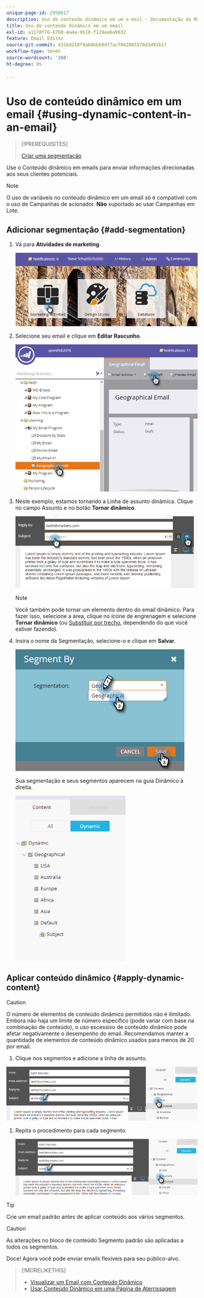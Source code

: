 ```yaml
---
unique-page-id: 2950617
description: Uso do conteúdo dinâmico em um e-mail - Documentação do Marketo - Documentação do produto
title: Uso de conteúdo dinâmico em um email
exl-id: a1178f76-6760-4a4a-9510-f129ee6a9032
feature: Email Editor
source-git-commit: 431bd258f9a68bbb9df7acf043085578d3d91b1f
workflow-type: tm+mt
source-wordcount: '260'
ht-degree: 0%

---
```


# Uso de conteúdo dinâmico em um email {#using-dynamic-content-in-an-email}

>[!PREREQUISITES]
>
>[Criar uma segmentação](/help/marketo/product-docs/personalization/segmentation-and-snippets/segmentation/create-a-segmentation.md)

Use o Conteúdo dinâmico em emails para enviar informações direcionadas aos seus clientes potenciais.

>[!NOTE]
>
>O uso de variáveis no conteúdo dinâmico em um email só é compatível com o uso de Campanhas de acionador. **Não** suportado ao usar Campanhas em Lote.

## Adicionar segmentação {#add-segmentation}

1. Vá para **Atividades de marketing**.

   ![](assets/login-marketing-activities.png)

1. Selecione seu email e clique em **Editar Rascunho**.

   ![](assets/1.2.png)

1. Neste exemplo, estamos tornando a Linha de assunto dinâmica. Clique no campo Assunto e no botão **Tornar dinâmico**.

   ![](assets/1.3.png)

   >[!NOTE]
   >
   >Você também pode tornar um elemento dentro do email dinâmico. Para fazer isso, selecione a área, clique no ícone de engrenagem e selecione **Tornar dinâmico** (ou [Substituir por trecho](/help/marketo/product-docs/personalization/segmentation-and-snippets/snippets/create-a-snippet.md), dependendo do que você estiver fazendo).

1. Insira o nome da Segmentação, selecione-o e clique em **Salvar**.

   ![](assets/1.4.png)

   Sua segmentação e seus segmentos aparecem na guia Dinâmico à direita.

   ![](assets/1.5.png)

## Aplicar conteúdo dinâmico {#apply-dynamic-content}

>[!CAUTION]
>
>O número de elementos de conteúdo dinâmico permitidos não é ilimitado. Embora não haja um limite de número específico (pode variar com base na combinação de conteúdo), o uso excessivo de conteúdo dinâmico pode afetar negativamente o desempenho do email. Recomendamos manter a quantidade de elementos de conteúdo dinâmico usados para menos de 20 por email.

1. Clique nos segmentos e adicione a linha de assunto.

![](assets/2.1.png)

1. Repita o procedimento para cada segmento.

   ![](assets/2.2.png)

>[!TIP]
>
>Crie um email padrão antes de aplicar conteúdo aos vários segmentos.

>[!CAUTION]
>
>As alterações no bloco de conteúdo Segmento padrão são aplicadas a todos os segmentos.

Doce! Agora você pode enviar emails flexíveis para seu público-alvo.

>[!MORELIKETHIS]
>
>* [Visualizar um Email com Conteúdo Dinâmico](/help/marketo/product-docs/email-marketing/general/functions-in-the-editor/preview-an-email-with-dynamic-content.md)
>* [Usar Conteúdo Dinâmico em uma Página de Aterrissagem](/help/marketo/product-docs/demand-generation/landing-pages/free-form-landing-pages/use-dynamic-content-in-a-free-form-landing-page.md)
